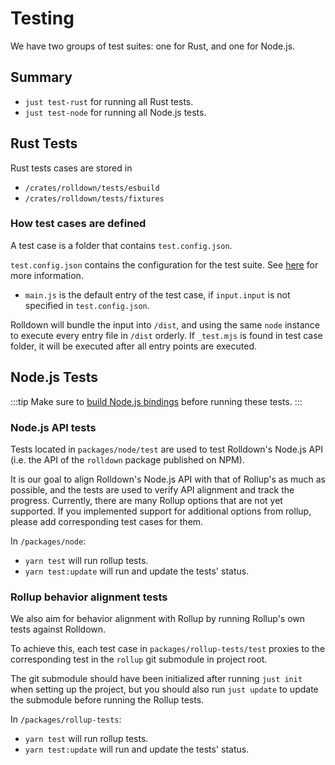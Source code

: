 # Testing

We have two groups of test suites: one for Rust, and one for Node.js.

## Summary

- `just test-rust` for running all Rust tests.
- `just test-node` for running all Node.js tests.

## Rust Tests

Rust tests cases are stored in

- `/crates/rolldown/tests/esbuild`
- `/crates/rolldown/tests/fixtures`

### How test cases are defined

A test case is a folder that contains `test.config.json`.

`test.config.json` contains the configuration for the test suite. See [here](https://github.com/rolldown/rolldown/blob/main/crates/rolldown_testing/src/test_config/mod.rs) for more information.

- `main.js` is the default entry of the test case, if `input.input` is not specified in `test.config.json`.

Rolldown will bundle the input into `/dist`, and using the same `node` instance to execute every entry file in `/dist` orderly. If `_test.mjs` is found in test case folder, it will be executed after all entry points are executed.

## Node.js Tests

:::tip
Make sure to [build Node.js bindings](./build.md) before running these tests.
:::

### Node.js API tests

Tests located in `packages/node/test` are used to test Rolldown's Node.js API (i.e. the API of the `rolldown` package published on NPM).

It is our goal to align Rolldown's Node.js API with that of Rollup's as much as possible, and the tests are used to verify API alignment and track the progress. Currently, there are many Rollup options that are not yet supported. If you implemented support for additional options from rollup, please add corresponding test cases for them.

In `/packages/node`:

- `yarn test` will run rollup tests.
- `yarn test:update` will run and update the tests' status.

### Rollup behavior alignment tests

We also aim for behavior alignment with Rollup by running Rollup's own tests against Rolldown.

To achieve this, each test case in `packages/rollup-tests/test` proxies to the corresponding test in the `rollup` git submodule in project root.

The git submodule should have been initialized after running `just init` when setting up the project, but you should also run `just update` to update the submodule before running the Rollup tests.

In `/packages/rollup-tests`:

- `yarn test` will run rollup tests.
- `yarn test:update` will run and update the tests' status.

